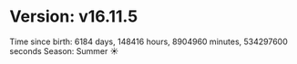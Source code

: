 # Version: v16.11.5
Time since birth: 6184 days, 148416 hours, 8904960 minutes, 534297600 seconds
Season: Summer ☀️
